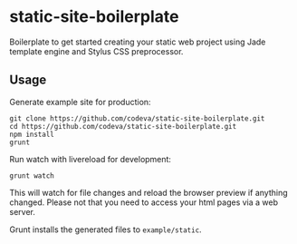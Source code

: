 # static-site-boilerplate

Boilerplate to get started creating your static web project using Jade template engine and Stylus CSS preprocessor.

## Usage

Generate example site for production:
```
git clone https://github.com/codeva/static-site-boilerplate.git
cd https://github.com/codeva/static-site-boilerplate.git
npm install
grunt
```
Run watch with livereload for development:
```
grunt watch
```
This will watch for file changes and reload the browser preview if anything changed. Please not that you need to access your html pages via a web server.

Grunt installs the generated files to ```example/static```.
